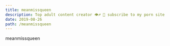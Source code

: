 ```yaml
---
title: meanmissqueen
description: Top adult content creator 👁♐️ 👑 subscribe to my porn site below IG Missskaylax
date: 2019-08-26
path: /meanmissqueen
---
```


meanmissqueen